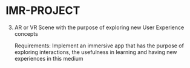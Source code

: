# IMR-PROJECT

3) AR or VR Scene with the purpose of exploring new User Experience concepts

      Requirements: Implement an immersive app that has the purpose of exploring interactions, the usefulness in learning and having new experiences  in this medium
